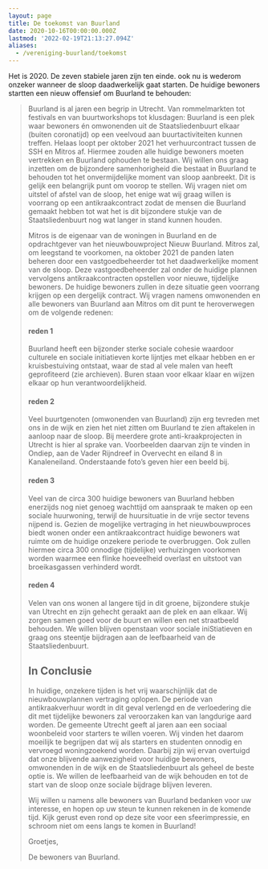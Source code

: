 ```yaml
---
layout: page
title: De toekomst van Buurland
date: 2020-10-16T00:00:00.000Z
lastmod: '2022-02-19T21:13:27.094Z'
aliases:
  - /vereniging-buurland/toekomst
---
```

Het is 2020. De zeven stabiele jaren zijn ten einde. ook nu is wederom onzeker wanneer de sloop daadwerkelijk gaat starten. De huidige bewoners startten een nieuw offensief om Buurland te behouden: 

>  Buurland is al jaren een begrip in Utrecht. Van rommelmarkten tot festivals en van buurtworkshops tot klusdagen: Buurland is een plek waar bewoners én omwonenden uit de Staatsliedenbuurt elkaar (buiten coronatijd) op een veelvoud aan buurtactiviteiten kunnen treffen. Helaas loopt per oktober 2021 het verhuurcontract tussen de SSH en Mitros af. Hiermee zouden alle huidige bewoners moeten vertrekken en Buurland ophouden te bestaan. Wij willen ons graag inzetten om de bijzondere samenhorigheid die bestaat in Buurland te behouden tot het onvermijdelijke moment van sloop aanbreekt. Dit is gelijk een belangrijk punt om voorop te stellen. Wij vragen niet om uitstel of afstel van de sloop, het enige wat wij graag willen is voorrang op een antikraakcontract zodat de mensen die Buurland gemaakt hebben tot wat het is dit bijzondere stukje van de Staatsliedenbuurt nog wat langer in stand kunnen houden. 
>  
> Mitros is de eigenaar van de woningen in Buurland en de opdrachtgever van het nieuwbouwproject Nieuw Buurland. Mitros zal, om leegstand te voorkomen, na oktober 2021 de panden laten beheren door een vastgoedbeheerder tot het daadwerkelijke moment van de sloop. Deze vastgoedbeheerder zal onder de huidige plannen vervolgens antikraakcontracten opstellen voor nieuwe, tijdelijke bewoners. De huidige bewoners zullen in deze situatie geen voorrang krijgen op een dergelijk contract. Wij vragen namens omwonenden en alle bewoners van Buurland aan Mitros om dit punt te heroverwegen om de volgende redenen: 
> 
> #### reden 1
> 
> Buurland heeft een bijzonder sterke sociale cohesie waardoor culturele en sociale initiatieven korte lijntjes met elkaar hebben en er kruisbestuiving ontstaat, waar de stad al vele malen van heeft geprofiteerd (zie archieven). Buren staan voor elkaar klaar en wijzen elkaar op hun verantwoordelijkheid. 
> 
> #### reden 2
> 
> Veel buurtgenoten (omwonenden van Buurland) zijn erg tevreden met ons in de wijk en zien het niet zitten om Buurland te zien aftakelen in aanloop naar de sloop. Bij meerdere grote anti-kraakprojecten in Utrecht is hier al sprake van. Voorbeelden daarvan zijn te vinden in Ondiep,  aan de Vader Rijndreef in Overvecht en eiland 8 in Kanaleneiland. Onderstaande foto’s geven hier een beeld bij.
> 
> #### reden 3
> 
> Veel van de circa 300 huidige bewoners van Buurland hebben enerzijds nog niet genoeg wachttijd om aanspraak te maken op een sociale huurwoning, terwijl de huursituatie in de vrije sector tevens nijpend is. Gezien de mogelijke vertraging in het nieuwbouwproces biedt wonen onder een antikraakcontract huidige bewoners wat ruimte om de huidige onzekere periode te overbruggen. Ook zullen hiermee circa 300 onnodige (tijdelijke) verhuizingen voorkomen worden waarmee een flinke hoeveelheid overlast en uitstoot van broeikasgassen verhinderd wordt. 
> 
> #### reden 4
> 
> Velen van ons wonen al langere tijd in dit groene, bijzondere stukje van Utrecht en zijn gehecht geraakt aan de plek en aan elkaar. Wij zorgen samen goed voor de buurt en willen een net straatbeeld behouden. We willen blijven openstaan voor sociale iniStiatieven en graag ons steentje bijdragen aan de leefbaarheid van de Staatsliedenbuurt.
> 
> 
> ## In Conclusie
> In huidige, onzekere tijden is het vrij waarschijnlijk dat de nieuwbouwplannen vertraging oplopen. De periode van antikraakverhuur wordt in dit geval verlengd en de verloedering die dit met tijdelijke bewoners zal veroorzaken kan van langdurige aard worden. De gemeente Utrecht geeft al jaren aan een sociaal woonbeleid voor starters te willen voeren. Wij vinden het daarom moeilijk te begrijpen dat wij als starters en studenten onnodig en vervroegd woningzoekend worden. Daarbij zijn wij ervan overtuigd dat onze blijvende aanwezigheid voor huidige bewoners, omwonenden in de wijk en de Staatsliedenbuurt als geheel de beste optie is. We willen de leefbaarheid van de wijk behouden en tot de start van de sloop onze sociale bijdrage blijven leveren. 
> 
> Wij willen u namens alle bewoners van Buurland bedanken voor uw interesse, en hopen op uw steun te kunnen rekenen in de komende tijd. Kijk gerust even rond op deze site voor een sfeerimpressie, en schroom niet om eens langs te komen in Buurland!
> 
> Groetjes, 
> 
> De bewoners van Buurland.